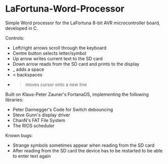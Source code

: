 # LaFortuna-Word-Processor
Simple Word processor for the LaFortuna 8-bit AVR microcontroller board, developed in C.

Controls:

  - Left/right arrows scroll through the keyboard
  - Centre button selects letter/symbol
  - Up arrow writes current text to the SD card
  - Down arrow reads from the SD card and prints to the display
  - _ adds a space
  - < backspaces
  - > moves cursor onto a new line

Built on Klaus-Peter Zauner's FortanaOS, implementing the following libraries:

  - Peter Dannegger's Code for Switch debouncing
  - Steve Gunn's display driver
  - ChanN's FAT File System
  - The RIOS scheduler

Known bugs:

  - Strange symbols sometimes appear when reading from
    the SD card
  - After reading from the SD card the device has to be
    restarted to be able to enter text again

